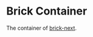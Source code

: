 # Brick Container

The container of [brick-next].

[brick-next]: https://git.easyops.local/anyclouds/brick-next
